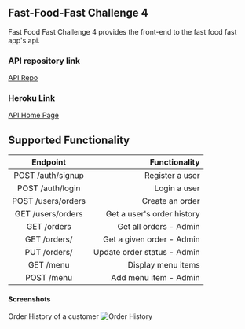 ## Fast-Food-Fast Challenge 4

Fast Food Fast Challenge 4 provides the front-end to the fast food fast app's api.

### API repository link

[API Repo](https://github.com/mubstimor/fast-food-fast)

### Heroku Link

[API Home Page](https://tims-fast-food-fast-challenge4.herokuapp.com)

## Supported Functionality
|      Endpoint   |  Functionality |
|:-------------:|------:|
| POST /auth/signup | Register a user |
| POST /auth/login | Login a user |
| POST /users/orders | Create an order |
| GET /users/orders| Get a user's order history|
| GET /orders | Get all orders - Admin |
| GET ​/​orders​/<orderId> |   Get a given order - Admin |
| PUT /​orders​/<orderId> |   Update order status - Admin |
| GET /menu| Display menu items|
| POST /menu | Add menu item - Admin |

#### Screenshots

Order History of a customer
![Order History](https://user-images.githubusercontent.com/2491780/46915972-9d9e5200-cfbc-11e8-93d0-c01bb41411d0.png)